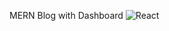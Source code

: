   

MERN Blog with Dashboard
![React](https://img.shields.io/badge/react-%2320232a.svg?style=for-the-badge&logo=react&logoColor=%2361DAFB)

